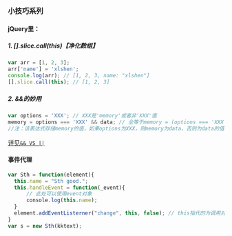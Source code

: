 ### 小技巧系列
#### jQuery里：
##### 1. [].slice.call(this)【净化数组】
```javascript
var arr = [1, 2, 3];
arr['name'] = 'xlshen';
console.log(arr); // [1, 2, 3, name: "xlshen"]
[].slice.call(this); // [1, 2, 3]
```
##### 2. &&的妙用
```javascript
var options = 'XXX'; // XXX是'memory'或者非'XXX'值
memory = options === 'XXX' && data; // 全等于memory = (options === 'XXX') && data;
//注：该表达式存储memory的值，如果options为XXX，则memory为data，否则为data的值
```
[详见`&& VS ||`](https://github.com/xlshen/JavaScript/issues/6 "&& VS ||")
#### 事件代理
```javascript
var Sth = function(element){
  this.name = "Sth good.";
  this.handleEvent = function(_event){
      // 此处可以使用event对象
      console.log(this.name);
  }
  element.addEventListerner("change", this, false); // this指代的为调用对象
}
var s = new Sth(kktext);
```
